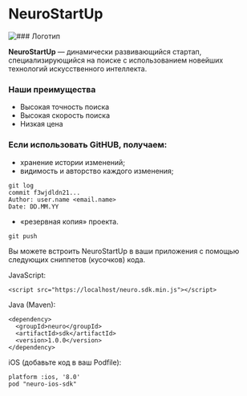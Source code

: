 # NeuroStartUp
![### Логотип](https://camo.githubusercontent.com/c6727c717cad1e4820481abb87524f90782445c5/68747470733a2f2f692e696d6775722e636f6d2f495a4f525769492e706e67)

**NeuroStartUp** — 
динамически развивающийся стартап, специализирующийся на поиске с использованием новейших технологий искусственного интеллекта.


### **Наши преимущества**

* Высокая точность поиска
* Высокая скорость поиска
* Низкая цена
### Если использовать GitHUB, получаем:
* хранение истории изменений;
* видимость и авторство каждого изменения;
```
git log
commit f3wjdldn21...
Author: user.name <email.name>
Date: DD.MM.YY
```
* «резервная копия» проекта.
```
git push
```

Вы можете встроить NeuroStartUp в ваши приложения с помощью следующих сниппетов (кусочков) кода.

JavaScript:
```
<script src="https://localhost/neuro.sdk.min.js"></script>
```
Java (Maven):
```
<dependency>
  <groupId>neuro</groupId>
  <artifactId>sdk</artifactId>
  <version>1.0.0</version>
</dependency>
```
iOS (добавьте код в ваш Podfile):
```
platform :ios, '8.0'
pod "neuro-ios-sdk"
```